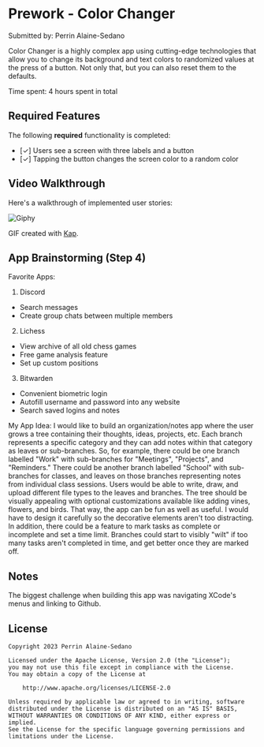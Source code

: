 # Prework - Color Changer

Submitted by: Perrin Alaine-Sedano

Color Changer is a highly complex app using cutting-edge technologies that allow you to change its background and text colors to randomized values at the press of a button. Not only that, but you can also reset them to the defaults.

Time spent: 4 hours spent in total

## Required Features

The following **required** functionality is completed:

- [✓] Users see a screen with three labels and a button
- [✓] Tapping the button changes the screen color to a random color
 
## Video Walkthrough

Here's a walkthrough of implemented user stories:

![Giphy](https://media.giphy.com/media/v1.Y2lkPTc5MGI3NjExM2Nqb25taGhjM21jYTEwYW5rdWplMGJuaWpjNmV6dW1vNm9yamlhdyZlcD12MV9pbnRlcm5hbF9naWZfYnlfaWQmY3Q9Zw/zVcWqvrVmMVCGOck9Y/giphy-downsized-large.gif)

GIF created with [Kap](https://getkap.co/).

## App Brainstorming (Step 4)

Favorite Apps:

1. Discord
  - Search messages
  - Create group chats between multiple members
2. Lichess
  - View archive of all old chess games
  - Free game analysis feature
  - Set up custom positions
3. Bitwarden
  - Convenient biometric login
  - Autofill username and password into any website
  - Search saved logins and notes

My App Idea: I would like to build an organization/notes app where the user grows a tree containing their thoughts, ideas, projects, etc. Each branch represents a specific category and they can add notes within that category as leaves or sub-branches. So, for example, there could be one branch labelled "Work" with sub-branches for "Meetings", "Projects", and "Reminders." There could be another branch labelled "School" with sub-branches for classes, and leaves on those branches representing notes from individual class sessions. Users would be able to write, draw, and upload different file types to the leaves and branches. The tree should be visually appealing with optional customizations available like adding vines, flowers, and birds. That way, the app can be fun as well as useful. I would have to design it carefully so the decorative elements aren't too distracting. In addition, there could be a feature to mark tasks as complete or incomplete and set a time limit. Branches could start to visibly "wilt" if too many tasks aren't completed in time, and get better once they are marked off.

## Notes

The biggest challenge when building this app was navigating XCode's menus and linking to Github.

## License

    Copyright 2023 Perrin Alaine-Sedano

    Licensed under the Apache License, Version 2.0 (the "License");
    you may not use this file except in compliance with the License.
    You may obtain a copy of the License at

        http://www.apache.org/licenses/LICENSE-2.0

    Unless required by applicable law or agreed to in writing, software
    distributed under the License is distributed on an "AS IS" BASIS,
    WITHOUT WARRANTIES OR CONDITIONS OF ANY KIND, either express or implied.
    See the License for the specific language governing permissions and
    limitations under the License.

